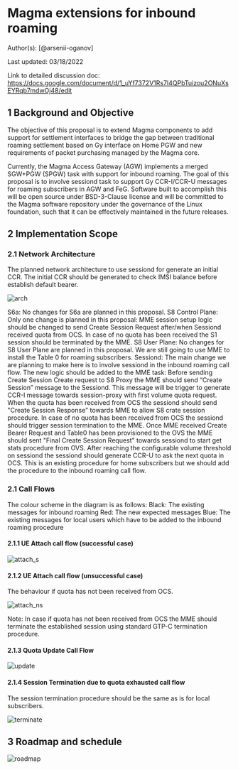 # Magma extensions for inbound roaming

Author(s): [@arsenii-oganov]

Last updated: 03/18/2022

Link to detailed discussion doc: <https://docs.google.com/document/d/1_uYf7372V1Rs7I4QPbTuizou2ONuXsEYRqb7mdwOj48/edit>

## 1 Background and Objective

The objective of this proposal is to extend Magma components to add support for settlement interfaces to bridge the gap between traditional roaming settlement based on Gy interface on Home PGW and new requirements of packet purchasing managed by the Magma core.

Currently, the Magma Access Gateway (AGW) implements a merged SGW+PGW (SPGW) task with support for inbound roaming. The goal of this proposal is to involve sessiond task to support Gy CCR-I/CCR-U messages for roaming subscribers in AGW and FeG.
Software built to accomplish this will be open source under BSD-3-Clause license and will be committed to the Magma software repository under the governance of the Linux foundation, such that it can be effectively maintained in the future releases.

## 2 Implementation Scope

### 2.1 Network Architecture

The planned network architecture to use sessiond for generate an initial CCR. The initial CCR should be generated to check IMSI balance before establish default bearer.

![arch](https://user-images.githubusercontent.com/93994458/154483331-c911ba83-1e9a-4180-b369-a0f4f2574bec.png)

S6a: No changes for S6a are planned in this proposal.
S8 Control Plane: Only one change is planned in this proposal: MME session setup logic should be changed to send Create Session Request after/when Sessiond received quota from OCS. In case of no quota has been received the S1 session should be terminated by the MME.
S8 User Plane: No changes for S8 User Plane are planned in this proposal. We are still going to use MME to install the Table 0 for roaming subscribers.
Sessiond: The main change we are planning to make here is to involve sessiond in the inbound roaming call flow.
The new logic should be added to the MME task:
Before sending Create Session Create request to S8 Proxy the MME should send “Create Session” message to the Sessiond. This message will be trigger to generate CCR-I message towards session-proxy with first volume quota request. When the quota has been received from OCS the sessiond should send "Create Session Response" towards MME to allow S8 crate session procedure. In case of no quota has been received from OCS the sessiond should trigger session termination to the MME.
Once MME received Create Bearer Request and Table0 has been provisioned to the OVS the MME should sent "Final Create Session Request" towards sessiond to start get stats procedure from OVS. After reaching the configurable volume threshold on sessiond the sessiond should generate CCR-U to ask the next quota in OCS. This is an existing procedure for home subscribers but we should add the procedure to the inbound roaming call flow.

### 2.1 Call Flows

The colour scheme in the diagram is as follows:
Black: The existing messages for inbound roaming
Red: The new expected messages
Blue: The existing messages for local users which have to be added to the inbound roaming procedure

#### 2.1.1 UE Attach call flow (successful case)

![attach_s](https://user-images.githubusercontent.com/93994458/159000182-af7f39f5-3fea-4fa1-9928-f87ff2a21f10.png)

#### 2.1.2 UE Attach call flow (unsuccessful case)

The behaviour if quota has not been received from OCS.

![attach_ns](https://user-images.githubusercontent.com/93994458/159000340-cafb5f86-4060-4b9f-a25c-4eb9fac1d587.png)

Note: In case if quota has not been received from OCS the MME should terminate the established session using standard GTP-С termination procedure.

#### 2.1.3 Quota Update Call Flow

![update](https://user-images.githubusercontent.com/93994458/159000507-168536b3-3174-4c55-b667-2330a2956b07.png)

#### 2.1.4 Session Termination due to quota exhausted call flow

The session termination procedure should be the same as is for local subscribers.

![terminate](https://user-images.githubusercontent.com/93994458/159000649-9ae860a4-ba05-4802-b2a1-2a1975232013.png)

## 3 Roadmap and schedule

![roadmap](https://user-images.githubusercontent.com/93994458/154483942-5a96e6e3-8aaa-4465-81a7-0eb860d8019a.png)
